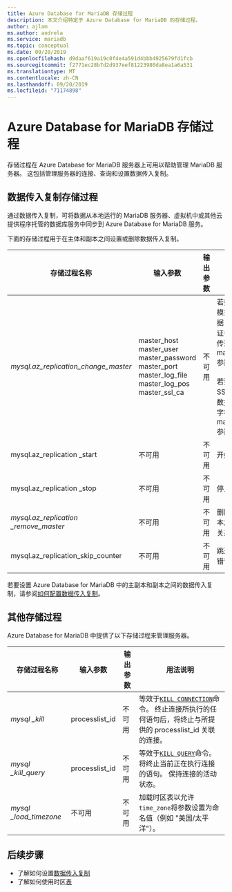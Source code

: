 ```yaml
---
title: Azure Database for MariaDB 存储过程
description: 本文介绍特定于 Azure Database for MariaDB 的存储过程。
author: ajlam
ms.author: andrela
ms.service: mariadb
ms.topic: conceptual
ms.date: 09/20/2019
ms.openlocfilehash: d9daaf619a19c0f4e4a591d4bbb4925679fd1fcb
ms.sourcegitcommit: f2771ec28b7d2d937eef81223980da8ea1a6a531
ms.translationtype: MT
ms.contentlocale: zh-CN
ms.lasthandoff: 09/20/2019
ms.locfileid: "71174898"
---
```

# <a name="azure-database-for-mariadb-stored-procedures"></a>Azure Database for MariaDB 存储过程

存储过程在 Azure Database for MariaDB 服务器上可用以帮助管理 MariaDB 服务器。 这包括管理服务器的连接、查询和设置数据传入复制。  

## <a name="data-in-replication-stored-procedures"></a>数据传入复制存储过程

通过数据传入复制，可将数据从本地运行的 MariaDB 服务器、虚拟机中或其他云提供程序托管的数据库服务中同步到 Azure Database for MariaDB 服务。

下面的存储过程用于在主体和副本之间设置或删除数据传入复制。

|**存储过程名称**|**输入参数**|**输出参数**|**用法说明**|
|-----|-----|-----|-----|
|*mysql.az_replication_change_master*|master_host<br/>master_user<br/>master_password<br/>master_port<br/>master_log_file<br/>master_log_pos<br/>master_ssl_ca|不可用|若要使用 SSL 模式传输数据，请将 CA 证书的上下文传递到 master_ssl_ca 参数中。 </br><br>若要不使用 SSL 模式传输数据，请将空字符串传递到 master_ssl_ca 参数中。|
|mysql.az_replication _start|不可用|不可用|开始复制。|
|mysql.az_replication _stop|不可用|不可用|停止复制。|
|*mysql.az_replication _remove_master*|不可用|不可用|删除主体和副本之间的复制关系。|
|mysql.az_replication_skip_counter|不可用|不可用|跳过一个复制错误。|

若要设置 Azure Database for MariaDB 中的主副本和副本之间的数据传入复制，请参阅[如何配置数据传入复制](howto-data-in-replication.md)。

## <a name="other-stored-procedures"></a>其他存储过程

Azure Database for MariaDB 中提供了以下存储过程来管理服务器。

|**存储过程名称**|**输入参数**|**输出参数**|**用法说明**|
|-----|-----|-----|-----|
|*mysql _kill*|processlist_id|不可用|等效于[`KILL CONNECTION`](https://dev.mysql.com/doc/refman/8.0/en/kill.html)命令。 终止连接所执行的任何语句后，将终止与所提供的 processlist_id 关联的连接。|
|*mysql _kill_query*|processlist_id|不可用|等效于[`KILL QUERY`](https://dev.mysql.com/doc/refman/8.0/en/kill.html)命令。 将终止当前正在执行连接的语句。 保持连接的活动状态。|
|*mysql _load_timezone*|不可用|不可用|加载时区表以允许`time_zone`将参数设置为命名值（例如 "美国/太平洋"）。|

## <a name="next-steps"></a>后续步骤
- 了解如何设置[数据传入复制](howto-data-in-replication.md)
- 了解如何使用时区[表](howto-server-parameters.md#working-with-the-time-zone-parameter)